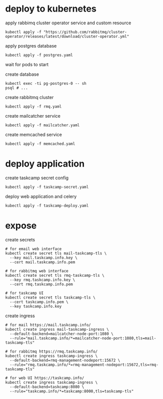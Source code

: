 # deploy to kubernetes

apply rabbimq cluster operator service and custom resource
```shell
kubectl apply -f "https://github.com/rabbitmq/cluster-operator/releases/latest/download/cluster-operator.yml"
```

apply postgres database
```shell
kubectl apply -f postgres.yaml
```
wait for pods to start

create database
```shell
kubectl exec -ti pg-postgres-0 -- sh
psql # ...
```

create rabbitmq cluster
```shell
kubectl apply -f rmq.yaml
```

create mailcatcher service
```shell
kubectl apply -f mailcatcher.yaml
```

create memcached service
```shell
kubectl apply -f memcached.yaml
```

# deploy application

create taskcamp secret config
```shell
kubectl apply -f taskcamp-secret.yaml
```

deploy web application and celery
```shell
kubectl apply -f taskcamp-deploy.yaml
```

# expose

create secrets
```shell
# for email web interface
kubectl create secret tls mail-taskcamp-tls \ 
  --key mail.taskcamp.info.key \
  --cert mail.taskcamp.info.pem

# for rabbitmq web interface
kubectl create secret tls rmq-taskcamp-tls \ 
  --key rmq.taskcamp.info.key \ 
  --cert rmq.taskcamp.info.pem 

# for taskcamp UI
kubectl create secret tls taskcamp-tls \    
  --cert taskcamp.info.pem \       
  --key taskcamp.info.key                                
```

create ingress
```shell
# for mail https://mail.taskcamp.info/
kubectl create ingress mail-taskcamp-ingress \
  --default-backend=mailcatcher-node-port:1080 \
  --rule="mail.taskcamp.info/*=mailcatcher-node-port:1080,tls=mail-taskcamp-tls"

# for rabbitmq https://rmq.taskcamp.info/
kubectl create ingress taskcamp-ingress \   
  --default-backend=rmq-management-nodeport:15672 \            
  --rule="rmq.taskcamp.info/*=rmq-management-nodeport:15672,tls=rmq-taskcamp-tls"                   
    
# for web UI https://taskcamp.info/
kubectl create ingress taskcamp-ingress \   
  --default-backend=taskcamp:8080 \            
  --rule="taskcamp.info/*=taskcamp:8000,tls=taskcamp-tls"                   
```